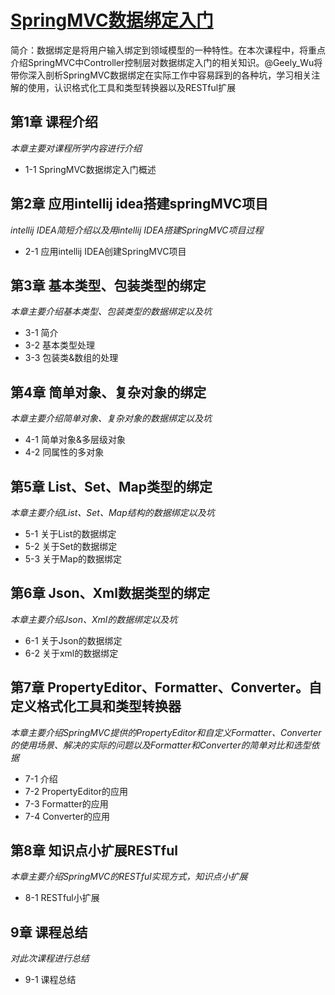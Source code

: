 # [SpringMVC数据绑定入门](https://www.imooc.com/learn/558)
简介：数据绑定是将用户输入绑定到领域模型的一种特性。在本次课程中，将重点介绍SpringMVC中Controller控制层对数据绑定入门的相关知识。@Geely_Wu将带你深入剖析SpringMVC数据绑定在实际工作中容易踩到的各种坑，学习相关注解的使用，认识格式化工具和类型转换器以及RESTful扩展

## 第1章 课程介绍
*本章主要对课程所学内容进行介绍*
- 1-1 SpringMVC数据绑定入门概述

## 第2章 应用intellij idea搭建springMVC项目
*intellij IDEA简短介绍以及用intellij IDEA搭建SpringMVC项目过程*
- 2-1 应用intellij IDEA创建SpringMVC项目

## 第3章 基本类型、包装类型的绑定
*本章主要介绍基本类型、包装类型的数据绑定以及坑*
- 3-1 简介
- 3-2 基本类型处理
- 3-3 包装类&数组的处理

## 第4章 简单对象、复杂对象的绑定
*本章主要介绍简单对象、复杂对象的数据绑定以及坑*
- 4-1 简单对象&多层级对象
- 4-2 同属性的多对象

## 第5章 List、Set、Map类型的绑定
*本章主要介绍List、Set、Map结构的数据绑定以及坑*
- 5-1 关于List的数据绑定
- 5-2 关于Set的数据绑定
- 5-3 关于Map的数据绑定

## 第6章 Json、Xml数据类型的绑定
*本章主要介绍Json、Xml的数据绑定以及坑*
- 6-1 关于Json的数据绑定
- 6-2 关于xml的数据绑定
 
## 第7章 PropertyEditor、Formatter、Converter。自定义格式化工具和类型转换器
*本章主要介绍SpringMVC提供的PropertyEditor和自定义Formatter、Converter的使用场景、解决的实际的问题以及Formatter和Converter的简单对比和选型依据*
- 7-1 介绍
- 7-2 PropertyEditor的应用
- 7-3 Formatter的应用
- 7-4 Converter的应用
 
## 第8章 知识点小扩展RESTful
*本章主要介绍SpringMVC的RESTful实现方式，知识点小扩展*
- 8-1 RESTful小扩展
 
## 9章 课程总结
*对此次课程进行总结*
- 9-1 课程总结
